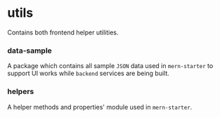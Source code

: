 # utils

Contains both frontend helper utilities.

### data-sample

A package which contains all sample `JSON` data used in `mern-starter` to support UI works while `backend` services are being built.

### helpers

A helper methods and properties' module used in `mern-starter`.
